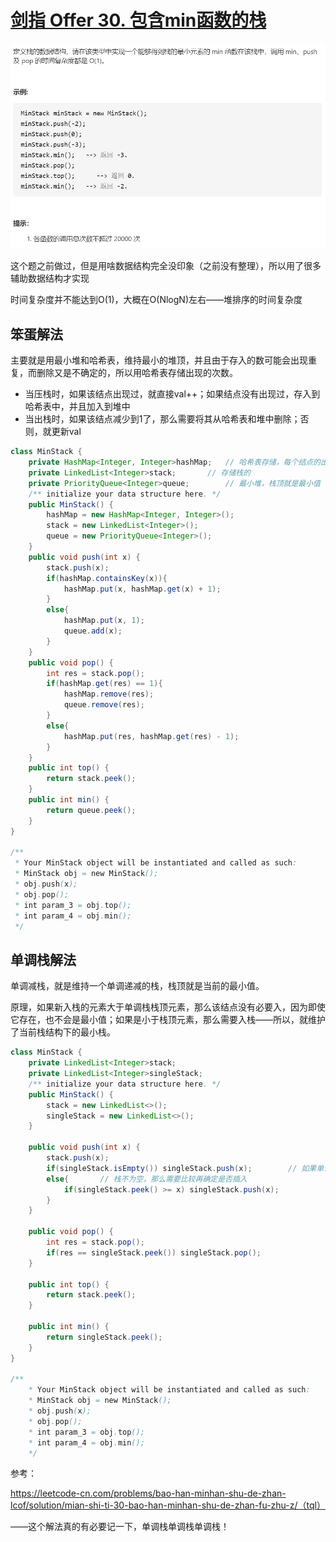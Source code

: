 # [剑指 Offer 30. 包含min函数的栈](https://leetcode-cn.com/problems/bao-han-minhan-shu-de-zhan-lcof/)

<img src="pic\image-20210504210442501.png" alt="image-20210504210442501" style="zoom:67%;" />

这个题之前做过，但是用啥数据结构完全没印象（之前没有整理），所以用了很多辅助数据结构才实现

时间复杂度并不能达到O(1)，大概在O(NlogN)左右——堆排序的时间复杂度

## 笨蛋解法

主要就是用最小堆和哈希表，维持最小的堆顶，并且由于存入的数可能会出现重复，而删除又是不确定的，所以用哈希表存储出现的次数。

- 当压栈时，如果该结点出现过，就直接val++；如果结点没有出现过，存入到哈希表中，并且加入到堆中
- 当出栈时，如果该结点减少到1了，那么需要将其从哈希表和堆中删除；否则，就更新val

```java
class MinStack {
    private HashMap<Integer, Integer>hashMap;	// 哈希表存储，每个结点的出现次数
    private LinkedList<Integer>stack;		// 存储栈的
    private PriorityQueue<Integer>queue;		// 最小堆，栈顶就是最小值
    /** initialize your data structure here. */
    public MinStack() {
        hashMap = new HashMap<Integer, Integer>();
        stack = new LinkedList<Integer>();
        queue = new PriorityQueue<Integer>();
    }
    public void push(int x) {
        stack.push(x);
        if(hashMap.containsKey(x)){
            hashMap.put(x, hashMap.get(x) + 1);
        }
        else{
            hashMap.put(x, 1);
            queue.add(x);
        }
    }
    public void pop() {
        int res = stack.pop();
        if(hashMap.get(res) == 1){
            hashMap.remove(res);
            queue.remove(res);
        }
        else{
            hashMap.put(res, hashMap.get(res) - 1);
        }
    }
    public int top() {
        return stack.peek();
    }
    public int min() {
        return queue.peek();
    }
}

/**
 * Your MinStack object will be instantiated and called as such:
 * MinStack obj = new MinStack();
 * obj.push(x);
 * obj.pop();
 * int param_3 = obj.top();
 * int param_4 = obj.min();
 */
```

## 单调栈解法

单调减栈，就是维持一个单调递减的栈，栈顶就是当前的最小值。

原理，如果新入栈的元素大于单调栈栈顶元素，那么该结点没有必要入，因为即使它存在，也不会是最小值；如果是小于栈顶元素，那么需要入栈——所以，就维护了当前栈结构下的最小栈。

```java
class MinStack {
    private LinkedList<Integer>stack;
    private LinkedList<Integer>singleStack;
    /** initialize your data structure here. */
    public MinStack() {
        stack = new LinkedList<>();
        singleStack = new LinkedList<>();
    }

    public void push(int x) {
        stack.push(x);
        if(singleStack.isEmpty()) singleStack.push(x);        // 如果单调栈为空，那么将结点插入
        else{       // 栈不为空，那么需要比较再确定是否插入
            if(singleStack.peek() >= x) singleStack.push(x);
        }
    }

    public void pop() {
        int res = stack.pop();
        if(res == singleStack.peek()) singleStack.pop();
    }

    public int top() {
        return stack.peek();
    }

    public int min() {
        return singleStack.peek();
    }
}

/**
    * Your MinStack object will be instantiated and called as such:
    * MinStack obj = new MinStack();
    * obj.push(x);
    * obj.pop();
    * int param_3 = obj.top();
    * int param_4 = obj.min();
    */
```

参考：

https://leetcode-cn.com/problems/bao-han-minhan-shu-de-zhan-lcof/solution/mian-shi-ti-30-bao-han-minhan-shu-de-zhan-fu-zhu-z/（tql）

——这个解法真的有必要记一下，单调栈单调栈单调栈！